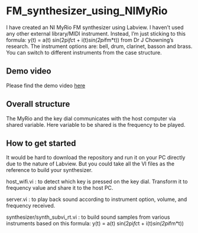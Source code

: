 # FM_synthesizer_using_NIMyRio

I have created an NI MyRio FM synthesizer using Labview. I haven’t used any other external library/MIDI instrument.  Instead, I’m just sticking to this formula: y(t) = a(t) sin(2pi*fc*t + i(t)*sin(2pi*fm*t)) from Dr J Chowning’s research.  The instrument options are: bell, drum, clarinet, basson and brass. You can switch to different instruments from the case structure.

## Demo video

Please find the demo video [here](https://youtu.be/PObi5csF6K0)

## Overall structure
The MyRio and the key dial communicates with the host computer via shared variable. Here variable to be shared is the frequency to be played. 

## How to get started
It would be hard to download the repository and run it on your PC directly due to the nature of Labview. But you could take all the VI files as the reference to build your synthesizer. <br />

host_wifi.vi : to detect which key is pressed on the key dial. Transform it to frequency value and share it to the host PC. <br />

server.vi : to play back sound according to instrument option, volume, and frequency received.<br />

synthesizer/synth_subvi_rt.vi : to build sound samples from various instruments based on this formula: y(t) = a(t) sin(2pi*fc*t + i(t)*sin(2pi*fm*t)) <br />
